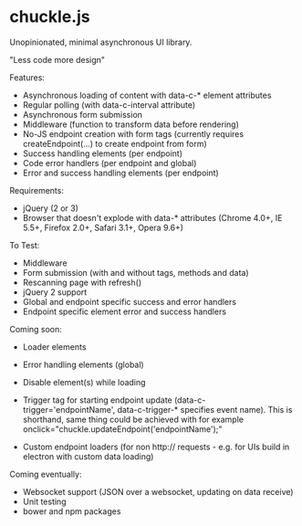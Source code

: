 # chuckle.js
Unopinionated, minimal asynchronous UI library.

"Less code more design"

Features:
- Asynchronous loading of content with data-c-* element attributes
- Regular polling (with data-c-interval attribute)
- Asynchronous form submission
- Middleware (function to transform data before rendering)
- No-JS endpoint creation with form tags (currently requires createEndpoint(...) to create endpoint from form)
- Success handling elements (per endpoint)
- Code error handlers (per endpoint and global)
- Error and success handling elements (per endpoint)

Requirements:
- jQuery (2 or 3)
- Browser that doesn't explode with data-* attributes (Chrome 4.0+, IE 5.5+, Firefox 2.0+, Safari 3.1+, Opera 9.6+)

To Test:
- Middleware
- Form submission (with and without tags, methods and data)
- Rescanning page with refresh()
- jQuery 2 support
- Global and endpoint specific success and error handlers
- Endpoint specific element error and success handlers

Coming soon:
- Loader elements
- Error handling elements (global)
- Disable element(s) while loading
- Trigger tag for starting endpoint update (data-c-trigger='endpointName', data-c-trigger-* specifies event name). This is shorthand, same thing could be achieved with for example onclick="chuckle.updateEndpoint('endpointName');"

- Custom endpoint loaders (for non http:// requests - e.g. for UIs build in electron with custom data loading)

Coming eventually:
- Websocket support (JSON over a websocket, updating on data receive)
- Unit testing
- bower and npm packages
